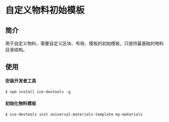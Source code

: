 # 自定义物料初始模板

## 简介

用于自定义物料，需要自定义区块、布局、模板的初始模板，只提供最基础的物料目录结构。

## 使用

#### 安装开发者工具

```
$ npm install ice-devtools -g
```

#### 初始化物料模板

```
$ ice-devtools init universal-materials-template my-materials
```
